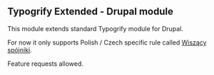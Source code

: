 ## Typogrify Extended - Drupal module

This module extends standard Typogrify module for Drupal.

For now it only supports Polish / Czech specific rule called [Wiszący spójniki](https://pl.wikipedia.org/wiki/Wisz%C4%85cy_sp%C3%B3jnik).

Feature requests allowed.
